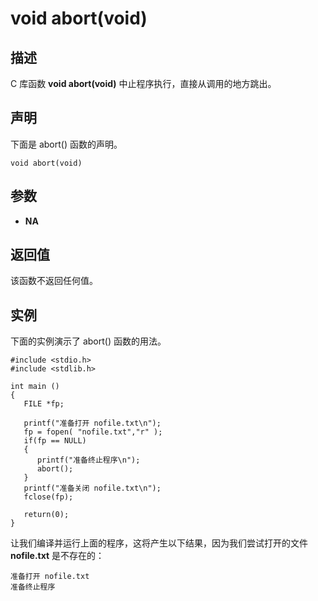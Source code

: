 # void abort(void)

## 描述

C 库函数 **void abort(void)** 中止程序执行，直接从调用的地方跳出。

## 声明

下面是 abort() 函数的声明。

```
void abort(void)
```

## 参数

- **NA**

## 返回值

该函数不返回任何值。

## 实例

下面的实例演示了 abort() 函数的用法。

```
#include <stdio.h>
#include <stdlib.h>

int main ()
{
   FILE *fp;
   
   printf("准备打开 nofile.txt\n");
   fp = fopen( "nofile.txt","r" );
   if(fp == NULL)
   {
      printf("准备终止程序\n");
      abort();
   }
   printf("准备关闭 nofile.txt\n");
   fclose(fp);
   
   return(0);
}
```

让我们编译并运行上面的程序，这将产生以下结果，因为我们尝试打开的文件 **nofile.txt** 是不存在的：

```
准备打开 nofile.txt
准备终止程序
```